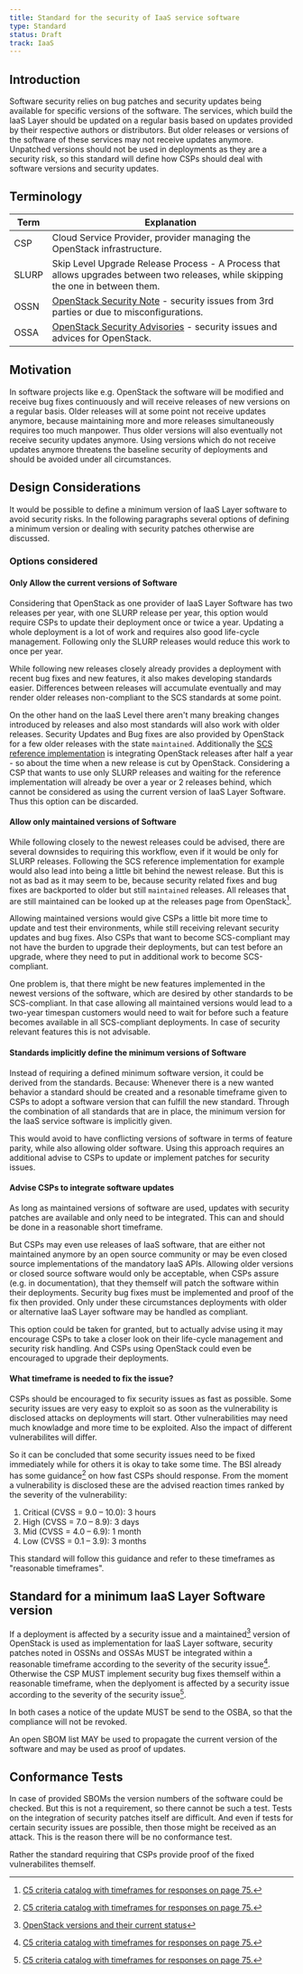 ```yaml
---
title: Standard for the security of IaaS service software
type: Standard
status: Draft
track: IaaS
---
```


## Introduction

Software security relies on bug patches and security updates being available for specific versions of the software.
The services, which build the IaaS Layer should be updated on a regular basis based on updates provided by their respective authors or distributors.
But older releases or versions of the software of these services may not receive updates anymore.
Unpatched versions should not be used in deployments as they are a security risk, so this standard will define how CSPs should deal with software versions and security updates.

## Terminology

| Term                | Explanation                                                                                                                              |
| ------------------- | ---------------------------------------------------------------------------------------------------------------------------------------- |
| CSP                 | Cloud Service Provider, provider managing the OpenStack infrastructure.                                                                  |
| SLURP               | Skip Level Upgrade Release Process - A Process that allows upgrades between two releases, while skipping the one in between them.        |
| OSSN                | [OpenStack Security Note](https://wiki.openstack.org/wiki/Security_Notes) - security issues from 3rd parties or due to misconfigurations. |
| OSSA                | [OpenStack Security Advisories](https://security.openstack.org/ossalist.html) - security issues and advices for OpenStack.               |

## Motivation

In software projects like e.g. OpenStack the software will be modified and receive bug fixes continuously and will receive releases of new versions on a regular basis.
Older releases will at some point not receive updates anymore, because maintaining more and more releases simultaneously requires too much manpower.
Thus older versions will also eventually not receive security updates anymore.
Using versions which do not receive updates anymore threatens the baseline security of deployments and should be avoided under all circumstances.

## Design Considerations

It would be possible to define a minimum version of IaaS Layer software to avoid security risks.
In the following paragraphs several options of defining a minimum version or dealing with security patches otherwise are discussed.

### Options considered

#### Only Allow the current versions of Software

Considering that OpenStack as one provider of IaaS Layer Software has two releases per year, with one SLURP release per year, this option would require CSPs to update their deployment once or twice a year.
Updating a whole deployment is a lot of work and requires also good life-cycle management.
Following only the SLURP releases would reduce this work to once per year.

While following new releases closely already provides a deployment with recent bug fixes and new features, it also makes developing standards easier.
Differences between releases will accumulate eventually and may render older releases non-compliant to the SCS standards at some point.

On the other hand on the IaaS Level there aren't many breaking changes introduced by releases and also most standards will also work with older releases.
Security Updates and Bug fixes are also provided by OpenStack for a few older releases with the state `maintained`.
Additionally the [SCS reference implementation](https://github.com/SovereignCloudStack/release-notes/blob/main/Release7.md) is integrating OpenStack releases after half a year - so about the time when a new release is cut by OpenStack.
Considering a CSP that wants to use only SLURP releases and waiting for the reference implementation will already be over a year or 2 releases behind, which cannot be considered as using the current version of IaaS Layer Software.
Thus this option can be discarded.

#### Allow only maintained versions of Software

While following closely to the newest releases could be advised, there are several downsides to requiring this workflow, even if it would be only for SLURP releases.
Following the SCS reference implementation for example would also lead into being a little bit behind the newest release.
But this is not as bad as it may seem to be, because security related fixes and bug fixes are backported to older but still `maintained` releases.
All releases that are still maintained can be looked up at the releases page from OpenStack[^1].

Allowing maintained versions would give CSPs a little bit more time to update and test their environments, while still receiving relevant security updates and bug fixes.
Also CSPs that want to become SCS-compliant may not have the burden to upgrade their deployments, but can test before an upgrade, where they need to put in additional work to become SCS-compliant.

One problem is, that there might be new features implemented in the newest versions of the software, which are desired by other standards to be SCS-compliant.
In that case allowing all maintained versions would lead to a two-year timespan customers would need to wait for before such a feature becomes available in all SCS-compliant deployments.
In case of security relevant features this is not advisable.

#### Standards implicitly define the minimum versions of Software

Instead of requiring a defined minimum software version, it could be derived from the standards.
Because: Whenever there is a new wanted behavior a standard should be created and a resonable timeframe given to CSPs to adopt a software version that can fulfill the new standard.
Through the combination of all standards that are in place, the minimum version for the IaaS service software is implicitly given.

This would avoid to have conflicting versions of software in terms of feature parity, while also allowing older software.
Using this approach requires an additional advise to CSPs to update or implement patches for security issues.

#### Advise CSPs to integrate software updates

As long as maintained versions of software are used, updates with security patches are available and only need to be integrated.
This can and should be done in a reasonable short timeframe.

But CSPs may even use releases of IaaS software, that are either not maintained anymore by an open source community or may be even closed source implementations of the mandatory IaaS APIs.
Allowing older versions or closed source software would only be acceptable, when CSPs assure (e.g. in documentation), that they themself will patch the software within their deployments.
Security bug fixes must be implemented and proof of the fix then provided.
Only under these circumstances deployments with older or alternative IaaS Layer software may be handled as compliant.

This option could be taken for granted, but to actually advise using it may encourage CSPs to take a closer look on their life-cycle management and security risk handling.
And CSPs using OpenStack could even be encouraged to upgrade their deployments.

#### What timeframe is needed to fix the issue?

CSPs should be encouraged to fix security issues as fast as possible.
Some security issues are very easy to exploit so as soon as the vulnerability is disclosed attacks on deployments will start.
Other vulnerabilities may need much knowladge and more time to be exploited.
Also the impact of different vulnerabilites will differ.

So it can be concluded that some security issues need to be fixed immediately while for others it is okay to take some time.
The BSI already has some guidance[^1] on how fast CSPs should response.
From the moment a vulnerability is disclosed these are the advised reaction times ranked by the severity of the vulnerability:

1. Critical (CVSS = 9.0 – 10.0): 3 hours
2. High (CVSS = 7.0 – 8.9): 3 days
3. Mid (CVSS = 4.0 – 6.9): 1 month
4. Low (CVSS = 0.1 – 3.9): 3 months

[^1]: [C5 criteria catalog with timeframes for responses on page 75.](https://www.bsi.bund.de/SharedDocs/Downloads/DE/BSI/Publikationen/Broschueren/C5_2020.pdf?__blob=publicationFile&v=3)

This standard will follow this guidance and refer to these timeframes as "reasonable timeframes".

## Standard for a minimum IaaS Layer Software version

If a deployment is affected by a security issue and a maintained[^2] version of OpenStack is used as implementation for IaaS Layer software, security patches noted in OSSNs and OSSAs MUST be integrated within a reasonable timeframe according to the severity of the security issue[^1].
Otherwise the CSP MUST implement security bug fixes themself within a reasonable timeframe, when the deplyoment is affected by a security issue according to the severity of the security issue[^1].

In both cases a notice of the update MUST be send to the OSBA, so that the compliance will not be revoked.

An open SBOM list MAY be used to propagate the current version of the software and may be used as proof of updates.

[^2]: [OpenStack versions and their current status](https://releases.openstack.org)

## Conformance Tests

In case of provided SBOMs the version numbers of the software could be checked.
But this is not a requirement, so there cannot be such a test.
Tests on the integration of security patches itself are difficult.
And even if tests for certain security issues are possible, then those might be received as an attack.
This is the reason there will be no conformance test.

Rather the standard requiring that CSPs provide proof of the fixed vulnerabilites themself.
